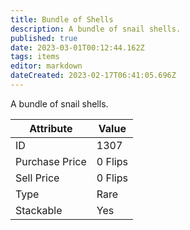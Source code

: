 ```yaml
---
title: Bundle of Shells
description: A bundle of snail shells.
published: true
date: 2023-03-01T00:12:44.162Z
tags: items
editor: markdown
dateCreated: 2023-02-17T06:41:05.696Z
---
```


A bundle of snail shells.

|Attribute|Value|
|-|-|
|ID|1307|
|Purchase Price|0 Flips|
|Sell Price|0 Flips|
|Type|Rare|
|Stackable|Yes|

